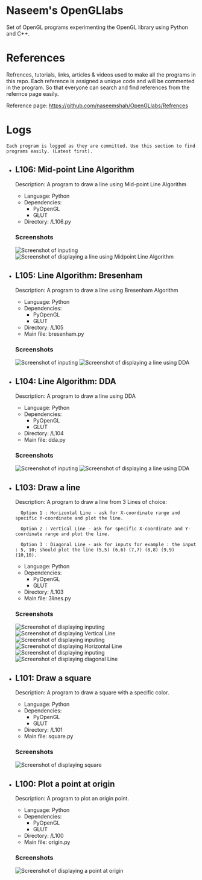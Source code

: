 # Naseem's OpenGLlabs
Set of OpenGL programs experimenting the OpenGL library using Python and C++.

# References
Refrences, tutorials, links, articles & videos used to make all the programs in this repo. Each reference is assigned a unique code and will be commented in the program. So that everyone can search and find references from the refernce page easily.

Reference page: https://github.com/naseemshah/OpenGLlabs/Refrences

# Logs

    Each program is logged as they are committed. Use this section to find programs easily. (Latest first).


- ## L106: Mid-point Line Algorithm
    
    Description: A program to draw a line using  Mid-point Line Algorithm

    + Language: Python
    + Dependencies:
        + PyOpenGL
        + GLUT
    + Directory: /L106.py

    ### Screenshots
    ![Screenshot of inputing](/L106/sscode.png)
    ![Screenshot of displaying a line using Midpoint Line Algorithm](/L106/ss.png)


- ## L105: Line Algorithm: Bresenham
    
    Description: A program to draw a line using Bresenham Algorithm

    + Language: Python
    + Dependencies:
        + PyOpenGL
        + GLUT
    + Directory: /L105
    + Main file: bresenham.py

    ### Screenshots
    ![Screenshot of inputing](/L105/sscode.jpg)
    ![Screenshot of displaying a line using DDA](/L105/ss.jpg)



- ## L104: Line Algorithm: DDA
    
    Description: A program to draw a line using DDA

    + Language: Python
    + Dependencies:
        + PyOpenGL
        + GLUT
    + Directory: /L104
    + Main file: dda.py

    ### Screenshots
    ![Screenshot of inputing](/L104/sscode.jpg)
    ![Screenshot of displaying a line using DDA](/L105/ss.jpg)

- ## L103: Draw a line
    
    Description: A program to draw a line from 3 Lines of choice:
    
        Option 1 : Horizontal Line - ask for X-coordinate range and specific Y-coordinate and plot the line.
        
        Option 2 : Vertical Line - ask for specific X-coordinate and Y-coordinate range and plot the line.

        Option 3 : Diagonal Line - ask for inputs for example : the input : 5, 10; should plot the line (5,5) (6,6) (7,7) (8,8) (9,9) (10,10).

    + Language: Python
    + Dependencies:
        + PyOpenGL
        + GLUT
    + Directory: /L103
    + Main file: 3lines.py

    ### Screenshots

    ![Screenshot of displaying inputing](/L103/vcode.jpg)
    ![Screenshot of displaying Vertical Line](/L103/v.jpg)
    ![Screenshot of displaying inputing](/L103/hcode.jpg)
    ![Screenshot of displaying Horizontal Line](/L103/h.jpg)
    ![Screenshot of displaying inputing](/L103/dcode.jpg)
    ![Screenshot of displaying diagonal Line](/L103/d.jpg)





- ## L101: Draw a square
    
    Description: A program to draw a square with a specific color.
    + Language: Python
    + Dependencies:
        + PyOpenGL
        + GLUT
    + Directory: /L101
    + Main file: square.py

    ### Screenshots
    ![Screenshot of displaying square](/L101/ss.jpg)

- ## L100: Plot a point at origin
    
    Description: A program to plot an origin point.
    + Language: Python
    + Dependencies:
        + PyOpenGL
        + GLUT
    + Directory: /L100
    + Main file: origin.py
    
    ### Screenshots
    ![Screenshot of displaying a point at origin](/L100/ss.jpg)
